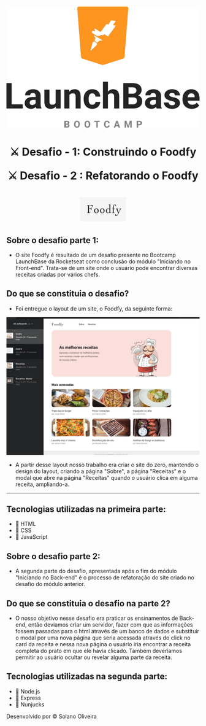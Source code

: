 <h1 align="center">
    <img src="/public/assets/logolaunchbase.png">
</h1>

<h1 align="center">
⚔ Desafio - 1: Construindo o Foodfy

⚔ Desafio - 2 : Refatorando o Foodfy
</h1>

<h1 align="center">
    <img src="/public/assets/logo.jpg">
</h1>

## Sobre o desafio parte 1:

- O site Foodfy é resultado de um desafio presente no Bootcamp LaunchBase da Rocketseat como conclusão do módulo "Iniciando no Front-end". Trata-se de um site onde o usuário pode encontrar diversas receitas criadas por vários chefs.

## Do que se constituia o desafio?

- Foi entregue o layout de um site, o Foodfy, da seguinte forma:


<img src="/public/assets/imgdesafio.jpg" width="550px">


- A partir desse layout nosso trabalho era criar o site do zero, mantendo o design do layout, criando a página "Sobre", a página "Receitas" e o modal que abre na página "Receitas" quando o usuário clica em alguma receita, ampliando-a.

--- 

##  Tecnologias utilizadas na primeira parte:

- 🚀 HTML
- 🚀 CSS
- 🚀 JavaScript


## Sobre o desafio parte 2:

- A segunda parte do desafio, apresentada após o fim do módulo "Iniciando no Back-end" é o processo de refatoração do site criado no desafio do módulo anterior.

## Do que se constituia o desafio na parte 2?

- O nosso objetivo nesse desafio era praticar os ensinamentos de Back-end, então deviamos criar um servidor, fazer com que as informações fossem passadas para o html através de um banco de dados e substituir o modal por uma nova página que seria acessada através do click no card da receita e nessa nova página o usuário iria encontrar a receita completa do prato em que ele havia clicado. Também deveríamos permitir ao usuário ocultar ou revelar alguma parte da receita.

## Tecnologias utilizadas na segunda parte:

- 🚀 Node.js
- 🚀 Express
- 🚀 Nunjucks


Desenvolvido por © Solano Oliveira
